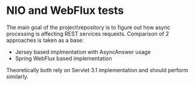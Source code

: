 # NIO and WebFlux tests

The main goal of the project\repository is to figure out how async processing
is affecting REST services requests. Comparison of 2 approaches is taken as a
base:
  * Jersey based implmentation with AsyncAnswer usage
  * Spring WebFlux based implementation

Theoretically both rely on Servlet 3.1 implementation and should perform similarly.

